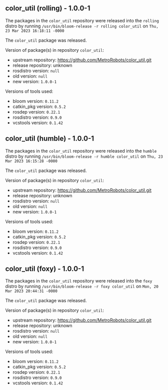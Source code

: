 ## color_util (rolling) - 1.0.0-1

The packages in the `color_util` repository were released into the `rolling` distro by running `/usr/bin/bloom-release -r rolling color_util` on `Thu, 23 Mar 2023 16:18:11 -0000`

The `color_util` package was released.

Version of package(s) in repository `color_util`:

- upstream repository: https://github.com/MetroRobots/color_util.git
- release repository: unknown
- rosdistro version: `null`
- old version: `null`
- new version: `1.0.0-1`

Versions of tools used:

- bloom version: `0.11.2`
- catkin_pkg version: `0.5.2`
- rosdep version: `0.22.1`
- rosdistro version: `0.9.0`
- vcstools version: `0.1.42`


## color_util (humble) - 1.0.0-1

The packages in the `color_util` repository were released into the `humble` distro by running `/usr/bin/bloom-release -r humble color_util` on `Thu, 23 Mar 2023 16:15:28 -0000`

The `color_util` package was released.

Version of package(s) in repository `color_util`:

- upstream repository: https://github.com/MetroRobots/color_util.git
- release repository: unknown
- rosdistro version: `null`
- old version: `null`
- new version: `1.0.0-1`

Versions of tools used:

- bloom version: `0.11.2`
- catkin_pkg version: `0.5.2`
- rosdep version: `0.22.1`
- rosdistro version: `0.9.0`
- vcstools version: `0.1.42`


## color_util (foxy) - 1.0.0-1

The packages in the `color_util` repository were released into the `foxy` distro by running `/usr/bin/bloom-release -r foxy color_util` on `Mon, 20 Mar 2023 20:44:31 -0000`

The `color_util` package was released.

Version of package(s) in repository `color_util`:

- upstream repository: https://github.com/MetroRobots/color_util.git
- release repository: unknown
- rosdistro version: `null`
- old version: `null`
- new version: `1.0.0-1`

Versions of tools used:

- bloom version: `0.11.2`
- catkin_pkg version: `0.5.2`
- rosdep version: `0.22.1`
- rosdistro version: `0.9.0`
- vcstools version: `0.1.42`


